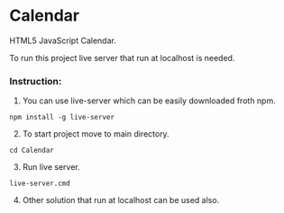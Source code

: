 # Calendar
HTML5 JavaScript Calendar.

To run this project live server that run at localhost is needed.
### Instruction:
1. You can use live-server which can be easily downloaded froth npm.
```
npm install -g live-server
```
2. To start project move to main directory.
```
cd Calendar
```
3. Run live server.
```
live-server.cmd
```
4. Other solution that run at localhost can be used also.
